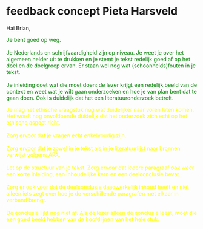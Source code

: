 # feedback concept Pieta Harsveld

Hai Brian,

<span style="color:green">Je bent goed op weg. <br> <br>Je Nederlands en schrijfvaardigheid zijn op niveau. Je weet je over het algemeen helder uit te drukken en je stemt je tekst redelijk goed af op het doel en de doelgroep ervan. Er staan wel nog wat (schoonheids)fouten in je tekst.<br><br>Je inleiding doet wat die moet doen: de lezer krijgt een redelijk beeld van de context en weet wat je wilt gaan onderzoeken en hoe je van plan bent dat te gaan doen. Ook is duidelijk dat het een literatuuronderzoek betreft.</span>

<span style="color:yellow">Je mag het ethische vraagstuk nog wat duidelijker naar voren laten komen. Het wordt nog onvoldoende duidelijk dat het onderzoek zich echt op het ethische aspect richt.<br><br>Zorg ervoor dat je vragen echt enkelvoudig zijn.<br><br>Zorg ervoor dat je zowel in je tekst als in je literatuurlijst naar bronnen verwijst volgens APA.<br><br>Let op de structuur van je tekst. Zorg ervoor dat iedere paragraaf ook weer een korte inleiding, een inhoudelijke kern en een deelconclusie bevat.<br><br> Zorg er ook voor dat de deelconclusie daadwerkelijk inhoud heeft en niet alleen iets zegt over hoe je de verschillende paragrafen met elkaar in verband brengt.<br><br>De conclusie lijkt nog niet af. Als de lezer alleen de conclusie leest, moet die een goed beeld hebben van de hoofdlijnen van het hele stuk.</span>